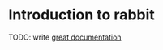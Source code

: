 # Introduction to rabbit

TODO: write [great documentation](http://jacobian.org/writing/what-to-write/)
